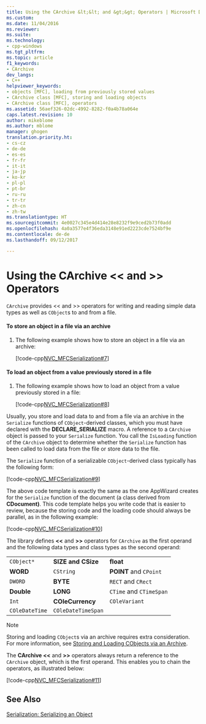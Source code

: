 ```yaml
---
title: Using the CArchive &lt;&lt; and &gt;&gt; Operators | Microsoft Docs
ms.custom: 
ms.date: 11/04/2016
ms.reviewer: 
ms.suite: 
ms.technology:
- cpp-windows
ms.tgt_pltfrm: 
ms.topic: article
f1_keywords:
- CArchive
dev_langs:
- C++
helpviewer_keywords:
- objects [MFC], loading from previously stored values
- CArchive class [MFC], storing and loading objects
- CArchive class [MFC], operators
ms.assetid: 56aef326-02dc-4992-8282-f0a4b78a064e
caps.latest.revision: 10
author: mikeblome
ms.author: mblome
manager: ghogen
translation.priority.ht:
- cs-cz
- de-de
- es-es
- fr-fr
- it-it
- ja-jp
- ko-kr
- pl-pl
- pt-br
- ru-ru
- tr-tr
- zh-cn
- zh-tw
ms.translationtype: HT
ms.sourcegitcommit: 4e0027c345e4d414e28e8232f9e9ced2b73f0add
ms.openlocfilehash: 4a0a3577e4f36eda3148e91ed2223cde7524bf9e
ms.contentlocale: de-de
ms.lasthandoff: 09/12/2017

---
```

# <a name="using-the-carchive-ltlt-and-gtgt-operators"></a>Using the CArchive &lt;&lt; and &gt;&gt; Operators
`CArchive` provides <\< and >> operators for writing and reading simple data types as well as `CObject`s to and from a file.  
  
#### <a name="to-store-an-object-in-a-file-via-an-archive"></a>To store an object in a file via an archive  
  
1.  The following example shows how to store an object in a file via an archive:  
  
     [!code-cpp[NVC_MFCSerialization#7](../mfc/codesnippet/cpp/using-the-carchive-output-and-input-operators_1.cpp)]  
  
#### <a name="to-load-an-object-from-a-value-previously-stored-in-a-file"></a>To load an object from a value previously stored in a file  
  
1.  The following example shows how to load an object from a value previously stored in a file:  
  
     [!code-cpp[NVC_MFCSerialization#8](../mfc/codesnippet/cpp/using-the-carchive-output-and-input-operators_2.cpp)]  
  
 Usually, you store and load data to and from a file via an archive in the `Serialize` functions of `CObject`-derived classes, which you must have declared with the **DECLARE_SERIALIZE** macro. A reference to a `CArchive` object is passed to your `Serialize` function. You call the `IsLoading` function of the `CArchive` object to determine whether the `Serialize` function has been called to load data from the file or store data to the file.  
  
 The `Serialize` function of a serializable `CObject`-derived class typically has the following form:  
  
 [!code-cpp[NVC_MFCSerialization#9](../mfc/codesnippet/cpp/using-the-carchive-output-and-input-operators_3.cpp)]  
  
 The above code template is exactly the same as the one AppWizard creates for the `Serialize` function of the document (a class derived from **CDocument)**. This code template helps you write code that is easier to review, because the storing code and the loading code should always be parallel, as in the following example:  
  
 [!code-cpp[NVC_MFCSerialization#10](../mfc/codesnippet/cpp/using-the-carchive-output-and-input-operators_4.cpp)]  
  
 The library defines **<\<** and **>>** operators for `CArchive` as the first operand and the following data types and class types as the second operand:  
  
||||  
|-|-|-|  
|`CObject*`|**SIZE and CSize**|**float**|  
|**WORD**|`CString`|**POINT** and `CPoint`|  
|`DWORD`|**BYTE**|`RECT` and `CRect`|  
|**Double**|**LONG**|`CTime` and `CTimeSpan`|  
|`Int`|**COleCurrency**|`COleVariant`|  
|`COleDateTime`|`COleDateTimeSpan`||  
  
> [!NOTE]
>  Storing and loading `CObject`s via an archive requires extra consideration. For more information, see [Storing and Loading CObjects via an Archive](../mfc/storing-and-loading-cobjects-via-an-archive.md).  
  
 The **CArchive <\<** and **>>** operators always return a reference to the `CArchive` object, which is the first operand. This enables you to chain the operators, as illustrated below:  
  
 [!code-cpp[NVC_MFCSerialization#11](../mfc/codesnippet/cpp/using-the-carchive-output-and-input-operators_5.cpp)]  
  
## <a name="see-also"></a>See Also  
 [Serialization: Serializing an Object](../mfc/serialization-serializing-an-object.md)


